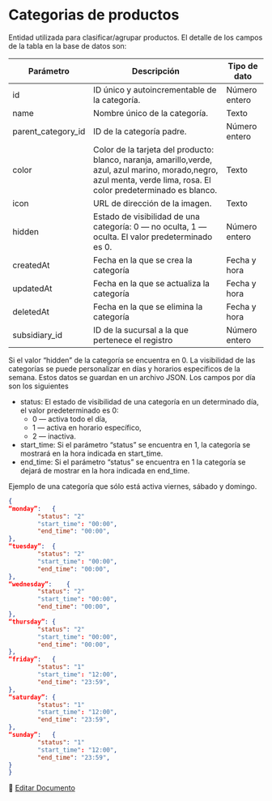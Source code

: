 # Categorias de productos 

Entidad utilizada para clasificar/agrupar productos. El detalle de los campos de la tabla en la base de datos son:

| Parámetro | Descripción | Tipo de dato |
|-|-|-|
| id | ID único y autoincrementable de la categoría. | Número entero |
| name | Nombre único de la categoría. | Texto |
| parent_category_id | ID de la categoría padre. | Número entero |
| color | Color de la tarjeta del producto: blanco, naranja, amarillo,verde, azul, azul marino, morado,negro, azul menta, verde lima, rosa. El color predeterminado es blanco. | Texto |
| icon | URL de dirección de la imagen. | Texto |
| hidden | Estado de visibilidad de una categoría: 0 — no oculta, 1 — oculta. El valor predeterminado es 0. | Número entero |
| createdAt | Fecha en la que se crea la categoría | Fecha y hora |
| updatedAt | Fecha en la que se actualiza la categoría | Fecha y hora |
| deletedAt | Fecha en la que se elimina la categoría | Fecha y hora |
| subsidiary_id | ID de la sucursal a la que pertenece el registro | Número entero |

Si el valor “hidden” de la categoría se encuentra en 0. La visibilidad de las categorías se puede personalizar en días y horarios específicos de la semana. Estos datos se guardan en un archivo JSON. Los campos por día son los siguientes

* status: El estado de visibilidad de una categoría en un determinado día, el valor predeterminado es 0:
    * 0 — activa todo el día, 
    * 1 —  activa en horario específico, 
    * 2 — inactiva. 
* start_time: Si el parámetro “status” se encuentra en 1, la categoría se mostrará en la hora indicada en start_time.
* end_time: Si el parámetro “status” se encuentra en 1 la categoría se dejará de mostrar en la hora indicada en end_time.

Ejemplo de una categoría que sólo está activa viernes, sábado y domingo.

```json
{
“monday”:	{
		"status": "2" 
        "start_time": "00:00",
    	"end_time": "00:00",
},
“tuesday”:	{
		"status": "2" 
        "start_time": "00:00",
    	"end_time": "00:00",
},
“wednesday”:	{
		"status": "2" 
        "start_time": "00:00",
    	"end_time": "00:00",
},
“thursday”:	{
		"status": "2" 
        "start_time": "00:00",
    	"end_time": "00:00",
},
“friday”:	{
		"status": "1" 
        "start_time": "12:00",
    	"end_time": "23:59",
},
“saturday”:	{
		"status": "1" 
        "start_time": "12:00",
    	"end_time": "23:59",
},
“sunday”:	{
		"status": "1" 
        "start_time": "12:00",
    	"end_time": "23:59",
}
}
```

📝 [Editar Documento](https://github.com/4uRest/documentation)